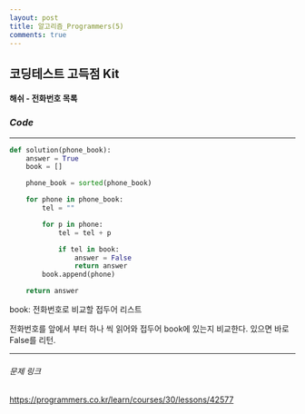 ```yaml
---
layout: post
title: 알고리즘_Programmers(5)
comments: true
---
```




## 코딩테스트 고득점 Kit



#### 해쉬 - 전화번호 목록



### *Code*

---

```python
def solution(phone_book):
    answer = True
    book = []

    phone_book = sorted(phone_book)

    for phone in phone_book:
        tel = ""

        for p in phone:
            tel = tel + p

            if tel in book:
                answer = False
                return answer
        book.append(phone)

    return answer
```

 book: 전화번호로 비교할 접두어 리스트     

 전화번호를 앞에서 부터 하나 씩 읽어와  접두어 book에 있는지 비교한다. 있으면 바로 False를 리턴.   

---

###### 문제 링크

<https://programmers.co.kr/learn/courses/30/lessons/42577>



